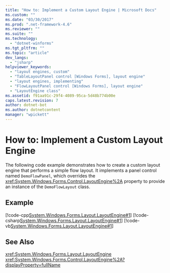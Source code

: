 ```yaml
---
title: "How to: Implement a Custom Layout Engine | Microsoft Docs"
ms.custom: ""
ms.date: "03/30/2017"
ms.prod: ".net-framework-4.6"
ms.reviewer: ""
ms.suite: ""
ms.technology: 
  - "dotnet-winforms"
ms.tgt_pltfrm: ""
ms.topic: "article"
dev_langs: 
  - "jsharp"
helpviewer_keywords: 
  - "layout engines, custom"
  - "TableLayoutPanel control [Windows Forms], layout engine"
  - "layout engines, implementing"
  - "FlowLayoutPanel control [Windows Forms], layout engine"
  - "LayoutEngine class"
ms.assetid: f91aa91c-29f4-4089-95ca-5d48b774b00e
caps.latest.revision: 7
author: dotnet-bot
ms.author: dotnetcontent
manager: "wpickett"
---
```

# How to: Implement a Custom Layout Engine
The following code example demonstrates how to create a custom layout engine that performs a simple flow layout. It implements a panel control named `DemoFlowPanel`, which overrides the <xref:System.Windows.Forms.Control.LayoutEngine%2A> property to provide an instance of the `DemoFlowLayout` class.  
  
## Example  
 [!code-cpp[System.Windows.Forms.Layout.LayoutEngine#1](../../../../samples/snippets/cpp/VS_Snippets_Winforms/System.Windows.Forms.Layout.LayoutEngine/cpp/DemoFlowLayout.cpp#1)]
 [!code-csharp[System.Windows.Forms.Layout.LayoutEngine#1](../../../../samples/snippets/csharp/VS_Snippets_Winforms/System.Windows.Forms.Layout.LayoutEngine/CS/DemoFlowLayout.cs#1)]
 [!code-vb[System.Windows.Forms.Layout.LayoutEngine#1](../../../../samples/snippets/visualbasic/VS_Snippets_Winforms/System.Windows.Forms.Layout.LayoutEngine/VB/DemoFlowLayout.vb#1)]  
  
## See Also  
 <xref:System.Windows.Forms.Layout.LayoutEngine>   
 <xref:System.Windows.Forms.Control.LayoutEngine%2A?displayProperty=fullName>